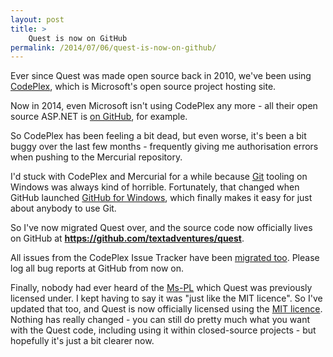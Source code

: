 ```yaml
---
layout: post
title: >
    Quest is now on GitHub
permalink: /2014/07/06/quest-is-now-on-github/
---
```

Ever since Quest was made open source back in 2010, we've been using <a href="https://www.codeplex.com/">CodePlex</a>, which is Microsoft's open source project hosting site.

Now in 2014, even Microsoft isn't using CodePlex any more - all their open source ASP.NET is <a href="https://github.com/aspnet">on GitHub</a>, for example.

So CodePlex has been feeling a bit dead, but even worse, it's been a bit buggy over the last few months - frequently giving me authorisation errors when pushing to the Mercurial repository.

I'd stuck with CodePlex and Mercurial for a while because <a href="http://git-scm.com/">Git</a> tooling on Windows was always kind of horrible. Fortunately, that changed when GitHub launched <a href="https://windows.github.com/">GitHub for Windows</a>, which finally makes it easy for just about anybody to use Git.

So I've now migrated Quest over, and the source code now officially lives on GitHub at <a href="https://github.com/textadventures/quest"><strong>https://github.com/textadventures/quest</strong></a>.

All issues from the CodePlex Issue Tracker have been <a href="https://github.com/textadventures/quest/issues">migrated too</a>. Please log all bug reports at GitHub from now on.

Finally, nobody had ever heard of the <a href="http://opensource.org/licenses/MS-PL">Ms-PL</a> which Quest was previously licensed under. I kept having to say it was "just like the MIT licence". So I've updated that too, and Quest is now officially licensed using the <a href="http://opensource.org/licenses/MIT">MIT licence</a>. Nothing has really changed - you can still do pretty much what you want with the Quest code, including using it within closed-source projects - but hopefully it's just a bit clearer now.